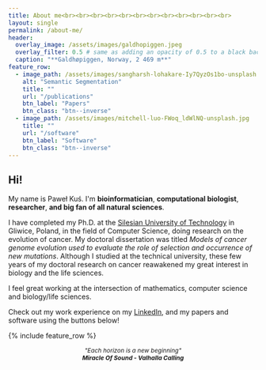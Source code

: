 ```yaml
---
title: About me<br><br><br><br><br><br><br><br><br><br><br><br>
layout: single
permalink: /about-me/
header:
  overlay_image: /assets/images/galdhopiggen.jpeg
  overlay_filter: 0.5 # same as adding an opacity of 0.5 to a black background
  caption: "**Galdhøpiggen, Norway, 2 469 m**"
feature_row:
  - image_path: /assets/images/sangharsh-lohakare-Iy7QyzOs1bo-unsplash.jpg
    alt: "Semantic Segmentation"
    title: ""
    url: "/publications"
    btn_label: "Papers"
    btn_class: "btn--inverse"
  - image_path: /assets/images/mitchell-luo-FWoq_ldWlNQ-unsplash.jpg
    title: ""
    url: "/software"
    btn_label: "Software"
    btn_class: "btn--inverse"
---
```


## Hi!

My name is Paweł Kuś. I'm **bioinformatician**, **computational biologist**, **researcher**, **and big fan of all natural sciences**. 

I have completed my Ph.D. at the [Silesian University of Technology](https://www.polsl.pl/en/) in Gliwice, Poland, in the field of Computer Science, doing research on the evolution of cancer. My doctoral dissertation was titled *Models of cancer genome evolution used to evaluate the role of selection and occurrence of new mutations*. Although I studied at the technical university, these few years of my doctoral research on cancer reawakened my great interest in biology and the life sciences.

I feel great working at the intersection of mathematics, computer science and biology/life sciences.

Check out my work experience on my [LinkedIn](https://www.linkedin.com/in/pawe%C5%82-ku%C5%9B-695895152/), and my papers and software using the buttons below!

{% include feature_row %}


<div style="text-align: center; font-style: italic; font-size: 12px">
<i>"Each horizon is a new beginning"</i>
<br>
<b>Miracle Of Sound - Valhalla Calling</b>
</div>
